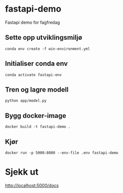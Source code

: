 # fastapi-demo
Fastapi demo for fagfredag 

## Sette opp utviklingsmiljø
```conda env create -f win-environment.yml```

## Initialiser conda env
```conda activate fastapi-env```

## Tren og lagre modell
```python app/model.py```

## Bygg docker-image
```docker build -t fastapi-demo .```

## Kjør
```docker run -p 5000:8080 --env-file .env fastapi-demo```


# Sjekk ut
[http://localhost:5000/docs]()